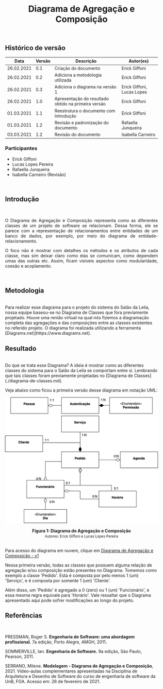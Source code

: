 # <center> Diagrama de Agregação e Composição
<br>

## Histórico de versão
|Data | Versão | Descrição | Autor(es)
| -- | -- | -- | -- |
| 26.02.2021 | 0.1 | Criação do documento | Erick Giffoni|
| 26.02.2021 | 0.2 | Adiciona a metodologia utilizada | Erick Giffoni|
| 26.02.2021 | 0.3 | Adiciona o diagrama na versão 1 | Erick Giffoni, Lucas Lopes|
| 26.02.2021 | 1.0 | Apresentação do resultado obtido na primeira versão| Erick Giffoni|
| 01.03.2021 | 1.1 | Reestrutura o documento com Introdução| Erick Giffoni|
| 01.03.2021 | 1.2 | Revisão e padronização do documento | Rafaella Junqueira |
| 03.03.2021 | 1.2 | Revisão do documento | Isabella Carneiro |

### Participantes

* Erick Giffoni
* Lucas Lopes Pereira
* Rafaella Junqueira 
* Isabella Carneiro (Revisão)
<br>

## Introdução
<div align="justify"><br>

O Diagrama de Agregação e Composição representa como as diferentes classes de um projeto de software se relacionam. Dessa forma, ele se parece com a representação de relacionamentos entre entidades de um banco de dados, por exemplo, por meio do diagrama de entidade-relacionamento.

O foco não é mostrar com detalhes os métodos e os atributos de cada classe, mas sim deixar claro como elas se comunicam, como dependem umas das outras etc. Assim, ficam visíveis aspectos como modularidade, coesão e acoplamento.
</div><br>

## Metodologia
<br>
Para realizar esse diagrama para o projeto do sistema do Salão da Leila, nossa equipe baseou-se no Diagrama de Classes que fora previamente projetado. Houve uma renião virtual na qual nós fizemos a diagramação completa das agregações e das composições entre as classes existentes no referido projeto. O diagrama foi realizada utilizando a ferramenta [Diagrams.net](https://www.diagrams.net).<br>


## Resultado
<br>
Do que se trata esse Diagrama? A ideia é mostrar como as diferentes classes do sistema para o Salão da Leila se comportam entre si. Lembrando que tais classes foram previamente projetadas no [Diagrama de Classes](./diagrama-de-classes.md).

Veja abaixo como ficou a primeira versão desse diagrama em notação UML:
<br>

[<div align="center"><img width="auto" height="auto" src="../../img/modelagem/estatica/agregacao-composicao/diagramaAgregacaoComposicao.jpg"/></div>](../img/modelagem/estatica/agregacao-composicao/diagramaAgregacaoComposicao.jpg)

<figcaption align='center'>
    <b>Figura 1: Diagrama de Agregação e Composição</b>
    <br>
    <small>Autores: Erick Giffoni e Lucas Lopes Pereira</small>
</figcaption>
<br>

Para acesso do diagrama em nuvem, clique em [Diagrama de Agregação e Composição - v1](https://unbbr-my.sharepoint.com/:i:/g/personal/160010900_aluno_unb_br/EcwQ-rqfxWpKpvmscK5laT4BH3og0hySa9Y5mS5UDzF8eg?e=5BK3JS)

Nessa primeira versão, todas as classes que possuem alguma relação de agregação e/ou composição estão presentes no Diagrama. Tomemos como exemplo a classe 'Pedido'. Esta é composta por pelo menos 1 (um) 'Serviço', e é composta por somente 1 (um) 'Cliente'. 

Além disso, um 'Pedido' é agregado a 0 (zero) ou 1 (um) 'Funcionário', e essa mesma regra equivale para 'Horário'. Vale ressaltar que o Diagrama apresentado aqui pode sofrer modificações ao longo do projeto.

## Referências
<br>

PRESSMAN, Roger S. **Engenharia de Software: uma abordagem profissional.** 7a edição, Porto Alegre, AMGH, 2011.

SOMMERVILLE, Ian. **Engenharia de Software.** 9a edição, São Paulo, Pearson, 2011.

SERRANO, Milene. **Modelagem - Diagrama de Agregação e Composição**, 2021. Vídeo-aulas complementares apresentadas na Disciplina de Arquitetura e Desenho de Software do curso de engenharia de software da UnB, FGA. Acesso em: 26 de fevereiro de 2021.


